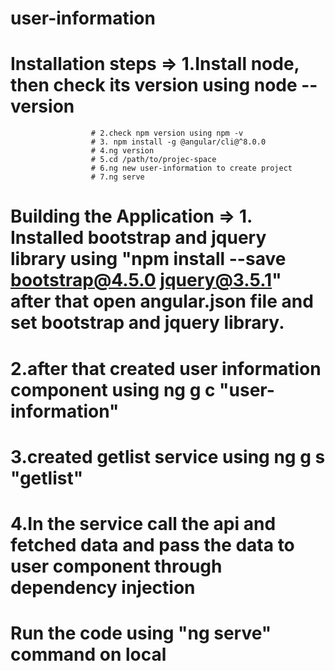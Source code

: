 # user-information
# Installation steps => 1.Install node, then check its version using node --version
                      # 2.check npm version using npm -v
                      # 3. npm install -g @angular/cli@^8.0.0
                      # 4.ng version
                      # 5.cd /path/to/projec-space
                      # 6.ng new user-information to create project
                      # 7.ng serve
                      
# Building the Application => 1. Installed bootstrap and jquery library using "npm install --save bootstrap@4.5.0 jquery@3.5.1" after that open angular.json file and set bootstrap and jquery library.
# 2.after that created user information component using ng g c "user-information"
# 3.created getlist service using ng g s "getlist"
# 4.In the service call the api and fetched data and pass the data to user component through dependency injection

# Run the code using "ng serve" command on local
